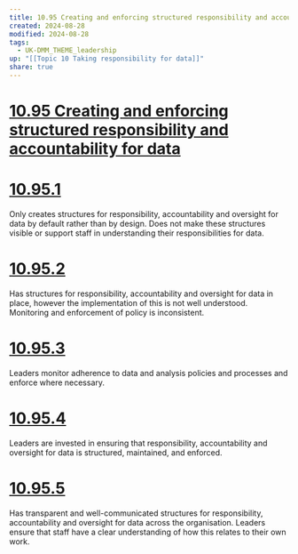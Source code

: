 ```yaml
---
title: 10.95 Creating and enforcing structured responsibility and accountability for data
created: 2024-08-28
modified: 2024-08-28
tags:
  - UK-DMM_THEME_leadership
up: "[[Topic 10 Taking responsibility for data]]"
share: true
---
```

# [10.95 Creating and enforcing structured responsibility and accountability for data](10.95%20Creating%20and%20enforcing%20structured%20responsibility%20and%20accountability%20for%20data.md)
# [10.95.1](10.95.1.md)
Only creates structures for responsibility, accountability and oversight for data by default rather than by design. Does not make these structures visible or support staff in understanding their responsibilities for data.
# [10.95.2](10.95.2.md)
Has structures for responsibility, accountability and oversight for data in place, however the implementation of this is not well understood. Monitoring and enforcement of policy is inconsistent.

# [10.95.3](10.95.3.md)
Leaders monitor adherence to data and analysis policies and processes and enforce where necessary.
# [10.95.4](10.95.4.md)
Leaders are invested in ensuring that responsibility, accountability and oversight for data is structured, maintained, and enforced.
# [10.95.5](10.95.5.md)
Has transparent and well-communicated structures for responsibility, accountability and oversight for data across the organisation. Leaders ensure that staff have a clear understanding of how this relates to their own work.